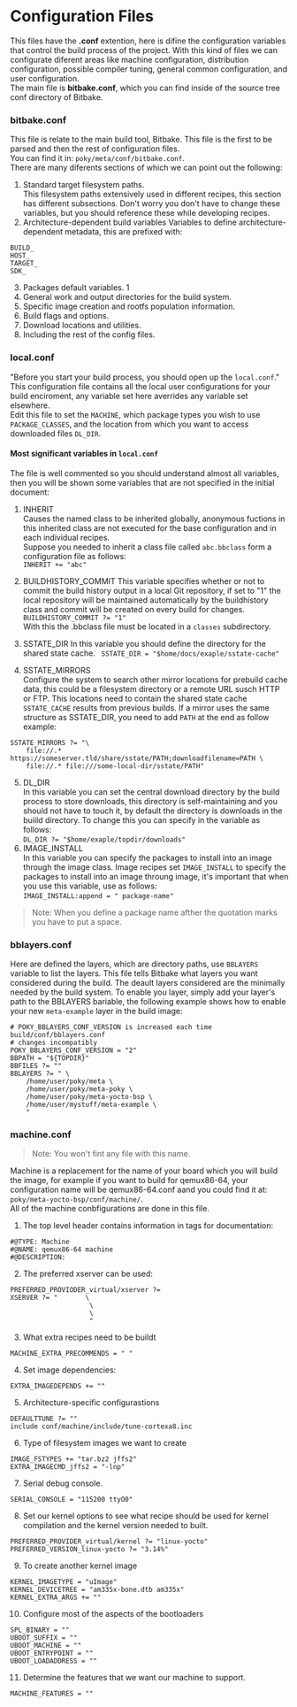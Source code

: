 # Configuration Files
This files have the **.conf** extention, here is difine the configuration variables that control the build process of the project. 
With this kind of files we can configurate diferent areas like machine configuration, distribution configuration, possible compiler tuning, general common configuration, and user configuration.  
The main file is **bitbake.conf**, which you can find inside of the source tree conf directory of Bitbake.
### bitbake.conf
This file is relate to the main build tool, Bitbake. This file is the first to be parsed and then the rest of configuration files.  
You can find it in: ```poky/meta/conf/bitbake.conf```.  
There are many diferents sections of which we can point out the following:
1. Standard target filesystem paths.  
This filesystem paths extensively used in different recipes, this section has different subsections. Don't worry you don't have to change these variables, but you should reference these while developing recipes.  
2. Architecture-dependent build variables 
Variables to define architecture-dependent metadata, this are prefixed with:
``` 
BUILD_
HOST_
TARGET_
SDK_
```  
3. Packages default variables.  1
4. General work and output directories for the build system.  
5. Specific image creation and rootfs population information.  
6. Build flags and options.   
7. Download locations and utilities.
8. Including the rest of the config files.  
### local.conf
"Before you start your build process, you should open up the ```local.conf```."  
This configuration file contains all the local user configurations for your build enciroment, any variable set here averrides any variable set elsewhere.   
Edit this file to set the ```MACHINE```, which package types you wish to use ```PACKAGE_CLASSES```, and the location from which you want to access downloaded files ```DL_DIR```.
#### Most significant variables in ```local.conf```  
The file is well commented so you should understand almost all variables, then you will be shown some variables that are not specified in the initial document:   
1. INHERIT  
Causes the named class to be inherited globally, anonymous fuctions in this inherited class are not executed for the base configuration and in each individual recipes.  
Suppose you needed to inherit a class file called ```abc.bbclass``` form a configuration file as follows:    
```INHERIT += "abc"```  

2. BUILDHISTORY_COMMIT
This variable specifies whether or not to commit the build history output in a local Git repository, if set to "1" the local repository will be maintained automatically by the buildhistory class and commit will be created on every build for changes.  
```BUILDHISTORY_COMMIT ?= "1" ```   
With this the .bbclass file must be located in a ```classes``` subdirectory. 

3. SSTATE_DIR
In this variable you should define the directory for the shared state cache.
``` SSTATE_DIR = "$home/docs/exaple/sstate-cache"```    
4. SSTATE_MIRRORS  
Configure the system to search other mirror locations for prebuild cache data, this could be a filesystem directory or a remote URL susch HTTP or FTP. This locations need to contain the shared state cache ```SSTATE_CACHE``` results from previous builds.
If a mirror uses the same structure as SSTATE_DIR, you need to add ```PATH``` at the end as follow example:  
```
SSTATE_MIRRORS ?= "\
    file://.* https://someserver.tld/share/sstate/PATH;downloadfilename=PATH \
    file://.* file:///some-local-dir/sstate/PATH"
```  
5. DL_DIR  
In this variable you can set the central download directory by the build process to store downloads, this directory is self-maintaining and you should not have to touch it, by default the directory is downloads in the buiild directory. To change this you can specify in the variable as follows:  
```DL_DIR ?= "$home/exaple/topdir/downloads"```   
6. IMAGE_INSTALL  
In this variable you can specify the packages to install into an image through the image class. Image recipes set ```IMAGE_INSTALL``` to specify the packages to install into an image throung image, it's important that when you use this variable, use as follows:  
```IMAGE_INSTALL:append = " package-name"```  
>Note: When you define a package name afther the quotation marks you have to put a space. 
### bblayers.conf
Here are defined the layers, which are directory paths, use ```BBLAYERS``` variable to list the layers. This file tells Bitbake what layers you want considered during the build. The deault layers considered are the minimally needed by the build system.
To enable you layer, simply add your layer's path to the BBLAYERS bariable, the following example shows how to enable your new ```meta-example``` layer in the build image:

```
# POKY_BBLAYERS_CONF_VERSION is increased each time build/conf/bblayers.conf
# changes incompatibly
POKY_BBLAYERS_CONF_VERSION = "2"
BBPATH = "${TOPDIR}"
BBFILES ?= ""
BBLAYERS ?= " \
    /home/user/poky/meta \
    /home/user/poky/meta-poky \
    /home/user/poky/meta-yocto-bsp \
    /home/user/mystuff/meta-example \
    "

```  
### machine.conf
>Note: You won't fint any file with this name.  

Machine is a replacement for the name of your board which you will build the image, for example if you want to build for qemux86-64, your configuration name will be qemux86-64.conf aand you could find it at: ```poky/meta-yocto-bsp/conf/machine/```.  
All of the machine conbfigurations are done in this file.  
1. The top level header contains information in tags for documentation:  
```
#@TYPE: Machine
#@NAME: qemux86-64 machine
#@DESCRIPTION: 
```
2. The preferred xserver can be used:  
```
PREFERRED_PROVIODER_virtual/xserver ?=
XSERVER ?= "       \
                    \ 
                    \
                    "
```  
3. What extra recipes need to be buildt  
```
MACHINE_EXTRA_PRECOMMENDS = " "
```    
4. Set image dependencies:
```
EXTRA_IMAGEDEPENDS += "" 
```  
5. Architecture-specific configurastions
```
DEFAULTTUNE ?= ""
include conf/machine/include/tune-cortexa8.inc
```  
6. Type of filesystem images we want to create
```
IMAGE_FSTYPES += "tar.bz2 jffs2"
EXTRA_IMAGECMD_jffs2 = "-lnp"
```  
7. Serial debug console.
```
SERIAL_CONSOLE = "115200 ttyO0"
```  
8. Set our kernel options to see what recipe should be used for kernel compilation and the kernel version needed to built.
```
PREFERRED_PROVIDER_virtual/kernel ?= "linux-yocto"
PREFERRED_VERSION_linux-yocto ?= "3.14%"
```  
9. To create another kernel image 
```
KERNEL_IMAGETYPE = "uImage"
KERNEL_DEVICETREE = "am335x-bone.dtb am335x"
KERNEL_EXTRA_ARGS += ""
```  
10. Configure most of the aspects of the bootloaders
```
SPL_BINARY = ""
UBOOT_SUFFIX = ""
UBOOT_MACHINE = ""
UBOOT_ENTRYPOINT = ""
UBOOT_LOADADDRESS = ""
```  
11. Determine the features that we want our machine to support.  
```
MACHINE_FEATURES = ""
```  
